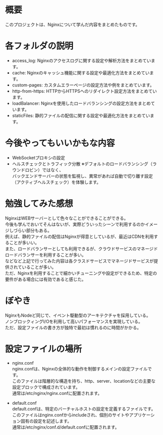 # 概要
このプロジェクトは、Nginxについて学んだ内容をまとめたものです。

# 各フォルダの説明
- access_log: Nginxのアクセスログに関する設定や解析方法をまとめています。
- cache: Nginxのキャッシュ機能に関する設定や最適化方法をまとめています。
- custom-pages: カスタムエラーページの設定方法や例をまとめています。
- http-from-https: HTTPからHTTPSへのリダイレクト設定方法をまとめています。
- loadBalancer: Nginxを使用したロードバランシングの設定方法をまとめています。
- staticFiles: 静的ファイルの配信に関する設定や最適化方法をまとめています。

# 今後やってもいいかもな内容
- WebSocketプロキシの設定
- ヘルスチェックとトラフィック分散
※デフォルトのロードバランシング（ラウンドロビン）ではなく、<br>
バックエンドサーバーの状態を監視し、異常があれば自動で切り離す設定（アクティブヘルスチェック）を体験します。

# 勉強してみた感想
NginxはWEBサーバーとして色々なことができることができる。<br>
今後も学んでおいてそんはないが、実際どういったシーンで利用するのかイメージしづらい部分もある。<br>
例えば、静的ファイルの配信はNginxが得意としているが、最近はCDNを利用することが多いい。<br>
また、ロードバランサーとしても利用できるが、クラウドサービスのマネージドロードバランサーを利用することが多い。<br>
などなど上記で行ってみた内容は各クラスドサービスでマネージドサービスが提供されていることが多い。<br>
ただ、Nginxを利用することで細かいチューニングや設定ができるため、特定の要件がある場合には有効であると感じた。<br>

# ぼやき
NginxもNodeど同じで、イベント駆動型のアーキテクチャを採用している。<br>
ノンブロックィングI/Oを利用して高いパフォーマンスを実現している。<br>
ただ、設定ファイルの書き方が独特で最初は慣れるのに時間がかかる。

# 設定ファイルの場所
- nginx.conf<br>
nginx.confは、Nginxの全体的な動作を制御するメインの設定ファイルです。<br>
このファイルは階層的な構造を持ち、http、server、locationなどの主要な設定ブロックで構成されています。 <br>
通常は/etc/nginx/nginx.confに配置されます。

- default.conf<br>
default.confは、特定のバーチャルホストの設定を定義するファイルです。<br>
このファイルはnginx.confからincludeされ、個別のサイトやアプリケーション固有の設定を記述します。<br>
通常は/etc/nginx/conf.d/default.confに配置されます。